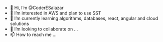 - 👋 Hi, I’m @CoderESalazar
- 👀 I’m interested in AWS and plan to use SST
- 🌱 I’m currently learning algorithms, databases, react, angular and cloud solutions
- 💞️ I’m looking to collaborate on ...
- 📫 How to reach me ...

<!---
CoderESalazar/CoderESalazar is a ✨ special ✨ repository because its `README.md` (this file) appears on your GitHub profile.
You can click the Preview link to take a look at your changes.
--->
